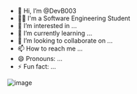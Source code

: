 - 👋 Hi, I’m @DevB003
- 👨‍🎓 I'm a Software Engineering Student
- 👀 I’m interested in ...
- 🌱 I’m currently learning ...
- 💞️ I’m looking to collaborate on ...
- 📫 How to reach me ...
- 😄 Pronouns: ...
- ⚡ Fun fact: ...
  
  
![image](https://github.com/DevB003/DevB003/assets/161925180/cd41200d-64d1-48e7-8ae4-4d730b201473)

<!---
DevB003/DevB003 is a ✨ special ✨ repository because its `README.md` (this file) appears on your GitHub profile.
You can click the Preview link to take a look at your changes.
--->
